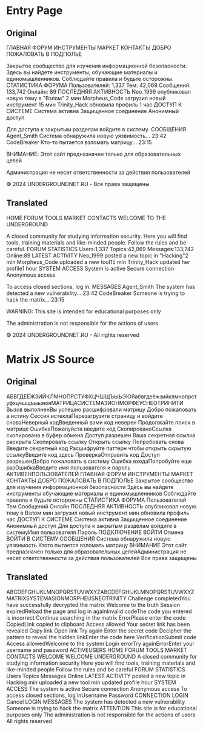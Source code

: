 # Entry Page
## Original
ГЛАВНАЯ ФОРУМ ИНСТРУМЕНТЫ МАРКЕТ КОНТАКТЫ
ДОБРО ПОЖАЛОВАТЬ В ПОДПОЛЬЕ

Закрытое сообщество для изучения информационной безопасности. Здесь вы найдете инструменты, обучающие материалы и единомышленников. Соблюдайте правила и будьте осторожны.
СТАТИСТИКА ФОРУМА
Пользователей: 1,337
Тем: 42,069
Сообщений: 133,742
Онлайн: 89
ПОСЛЕДНЯЯ АКТИВНОСТЬ
Neo_1999 опубликовал новую тему в "Взлом" 2 мин
Morpheus_Code загрузил новый инструмент 15 мин
Trinity_Hack обновила профиль 1 час
ДОСТУП К СИСТЕМЕ
Система активна
Защищенное соединение
Анонимный доступ

Для доступа к закрытым разделам войдите в систему.
СООБЩЕНИЯ
Agent_Smith
Система обнаружила новую уязвимость...
23:42
CodeBreaker
Кто-то пытается взломать матрицу...
23:15

ВНИМАНИЕ: Этот сайт предназначен только для образовательных целей

Администрация не несет ответственности за действия пользователей

© 2024 UNDERGROUNDNET.RU - Все права защищены

## Translated
HOME FORUM TOOLS MARKET CONTACTS
WELCOME TO THE UNDERGROUND

A closed community for studying information security. Here you will find tools, training materials and like-minded people. Follow the rules and be careful.
FORUM STATISTICS
Users:1,337
Topics:42,069
Messages:133,742
Online:89
LATEST ACTIVITY
Neo_1999 posted a new topic in "Hacking"2 min
Morpheus_Code uploaded a new tool15 min
Trinity_Hack updated her profile1 hour
SYSTEM ACCESS
System is active
Secure connection
Anonymous access

To access closed sections, log in.
MESSAGES
Agent_Smith
The system has detected a new vulnerability...
23:42
CodeBreaker
Someone is trying to hack the matrix...
23:15

WARNING: This site is intended for educational purposes only

The administration is not responsible for the actions of users

© 2024 UNDERGROUNDNET.RU - All rights reserved

# Matrix JS Source
## Original
АБВГДЕЁЖЗИЙКЛМНОПРСТУФХЦЧШЩЪЫЬЭЮЯабвгдеёжзийклмнопрстуфхцчшщъыьэюяМАТРИЦАСИСТЕМАЗИОНМОРФЕУСНЕОТРИНИТИ                                                                                                                        Вызов выполненВы успешно расшифровали матрицу Добро пожаловать в истину  Сессия истеклаПерезагрузите страницу и войдите сноваНеверный кодВведенный вами код неверен Продолжайте поиск в матрице                             ОшибкаПожалуйста введите код СкопированоСсылка  скопирована в буфер обмена                             Доступ разрешен           Ваша секретная ссылка  раскрыта                      Скопировать ссылку                           Открыть ссылку             Попробовать снова      Введите секретный код  Расшифруйте паттерн чтобы открыть скрытую ссылкуВведите код здесь                          ПроверкаОтправить код         Доступ разрешенДобро пожаловать в систему  Ошибка входаПопробуйте еще разОшибкаВведите имя пользователя и пароль                               АКТИВЕНПОЛЬЗОВАТЕЛЕЙ                     ГЛАВНАЯ   ФОРУМ   ИНСТРУМЕНТЫ   МАРКЕТ   КОНТАКТЫ                     ДОБРО ПОЖАЛОВАТЬ В ПОДПОЛЬЕ  Закрытое сообщество для изучения информационной безопасности Здесь вы найдете инструменты обучающие материалы и единомышленников Соблюдайте правила и будьте осторожны           СТАТИСТИКА ФОРУМА       Пользователей    Тем    Сообщений    Онлайн           ПОСЛЕДНЯЯ АКТИВНОСТЬ        опубликовал новую тему в Взлом мин      загрузил новый инструмент мин      обновила профиль час           ДОСТУП К СИСТЕМЕ      Система активна     Защищенное соединение     Анонимный доступ  Для доступа к закрытым разделам войдите в системуИмя пользователя     Пароль                    ПОДКЛЮЧЕНИЕ  ВОЙТИ   Отмена            ВОЙТИ В СИСТЕМУ           СООБЩЕНИЯ    Система обнаружила новую уязвимость   Ктото пытается взломать матрицу             ВНИМАНИЕ Этот сайт предназначен только для образовательных целейАдминистрация не несет ответственности за действия пользователей    Все права защищены

## Translated
ABCDEFGHIJKLMNOPQRSTUVWXYZABCDEFGHIJKLMNOPQRSTUVWXYZMATRIXSYSTEMASIONMORPHEUSNEOTRINITY Challenge completedYou have successfully decrypted the matrix Welcome to the truth Session expiredReload the page and log in againInvalid codeThe code you entered is incorrect Continue searching in the matrix ErrorPlease enter the code CopiedLink copied to clipboard Access allowed Your secret link has been revealed Copy link Open link Try again Enter the secret code Decipher the pattern to reveal the hidden linkEnter the code here VerificationSubmit code Access allowedWelcome to the system Login errorTry againErrorEnter your username and password ACTIVEUSERS HOME FORUM TOOLS MARKET CONTACTS WELCOME WELCOME UNDERGROUND A closed community for studying information security Here you will find tools, training materials and like-minded people Follow the rules and be careful FORUM STATISTICS Users Topics Messages Online LATEST ACTIVITY posted a new topic in Hacking min uploaded a new tool min updated profile hour SYSTEM ACCESS The system is active Secure connection Anonymous access To access closed sections, log inUsername Password CONNECTION LOGIN Cancel LOGIN MESSAGES The system has detected a new vulnerability Someone is trying to hack the matrix ATTENTION This site is for educational purposes only The administration is not responsible for the actions of users All rights reserved

